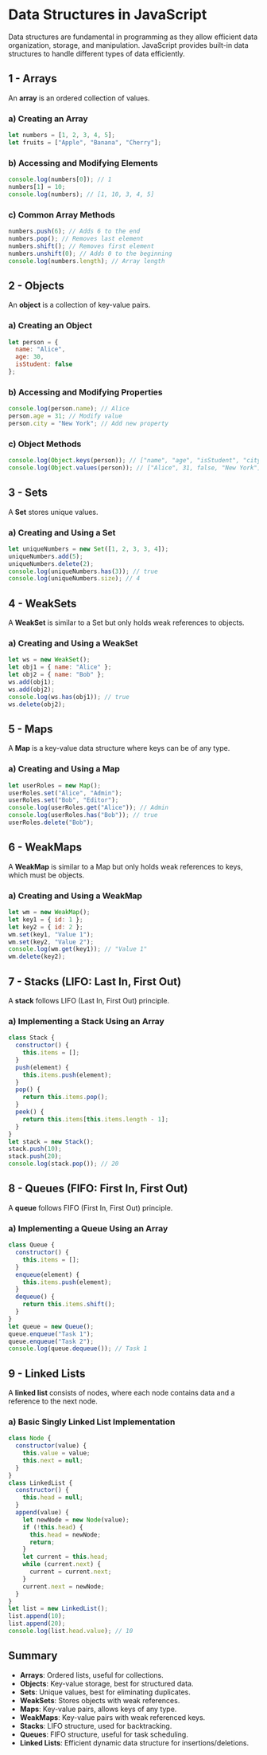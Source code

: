 # Data Structures in JavaScript

Data structures are fundamental in programming as they allow efficient data organization, storage, and manipulation. JavaScript provides built-in data structures to handle different types of data efficiently.

## 1 - Arrays
An **array** is an ordered collection of values.

### a) Creating an Array
```js
let numbers = [1, 2, 3, 4, 5];
let fruits = ["Apple", "Banana", "Cherry"];
```

### b) Accessing and Modifying Elements
```js
console.log(numbers[0]); // 1
numbers[1] = 10;
console.log(numbers); // [1, 10, 3, 4, 5]
```

### c) Common Array Methods
```js
numbers.push(6); // Adds 6 to the end
numbers.pop(); // Removes last element
numbers.shift(); // Removes first element
numbers.unshift(0); // Adds 0 to the beginning
console.log(numbers.length); // Array length
```

## 2 - Objects
An **object** is a collection of key-value pairs.

### a) Creating an Object
```js
let person = {
  name: "Alice",
  age: 30,
  isStudent: false
};
```

### b) Accessing and Modifying Properties
```js
console.log(person.name); // Alice
person.age = 31; // Modify value
person.city = "New York"; // Add new property
```

### c) Object Methods
```js
console.log(Object.keys(person)); // ["name", "age", "isStudent", "city"]
console.log(Object.values(person)); // ["Alice", 31, false, "New York"]
```

## 3 - Sets
A **Set** stores unique values.

### a) Creating and Using a Set
```js
let uniqueNumbers = new Set([1, 2, 3, 3, 4]);
uniqueNumbers.add(5);
uniqueNumbers.delete(2);
console.log(uniqueNumbers.has(3)); // true
console.log(uniqueNumbers.size); // 4
```

## 4 - WeakSets
A **WeakSet** is similar to a Set but only holds weak references to objects.

### a) Creating and Using a WeakSet
```js
let ws = new WeakSet();
let obj1 = { name: "Alice" };
let obj2 = { name: "Bob" };
ws.add(obj1);
ws.add(obj2);
console.log(ws.has(obj1)); // true
ws.delete(obj2);
```

## 5 - Maps
A **Map** is a key-value data structure where keys can be of any type.

### a) Creating and Using a Map
```js
let userRoles = new Map();
userRoles.set("Alice", "Admin");
userRoles.set("Bob", "Editor");
console.log(userRoles.get("Alice")); // Admin
console.log(userRoles.has("Bob")); // true
userRoles.delete("Bob");
```

## 6 - WeakMaps
A **WeakMap** is similar to a Map but only holds weak references to keys, which must be objects.

### a) Creating and Using a WeakMap
```js
let wm = new WeakMap();
let key1 = { id: 1 };
let key2 = { id: 2 };
wm.set(key1, "Value 1");
wm.set(key2, "Value 2");
console.log(wm.get(key1)); // "Value 1"
wm.delete(key2);
```

## 7 - Stacks (LIFO: Last In, First Out)
A **stack** follows LIFO (Last In, First Out) principle.

### a) Implementing a Stack Using an Array
```js
class Stack {
  constructor() {
    this.items = [];
  }
  push(element) {
    this.items.push(element);
  }
  pop() {
    return this.items.pop();
  }
  peek() {
    return this.items[this.items.length - 1];
  }
}
let stack = new Stack();
stack.push(10);
stack.push(20);
console.log(stack.pop()); // 20
```

## 8 - Queues (FIFO: First In, First Out)
A **queue** follows FIFO (First In, First Out) principle.

### a) Implementing a Queue Using an Array
```js
class Queue {
  constructor() {
    this.items = [];
  }
  enqueue(element) {
    this.items.push(element);
  }
  dequeue() {
    return this.items.shift();
  }
}
let queue = new Queue();
queue.enqueue("Task 1");
queue.enqueue("Task 2");
console.log(queue.dequeue()); // Task 1
```

## 9 - Linked Lists
A **linked list** consists of nodes, where each node contains data and a reference to the next node.

### a) Basic Singly Linked List Implementation
```js
class Node {
  constructor(value) {
    this.value = value;
    this.next = null;
  }
}
class LinkedList {
  constructor() {
    this.head = null;
  }
  append(value) {
    let newNode = new Node(value);
    if (!this.head) {
      this.head = newNode;
      return;
    }
    let current = this.head;
    while (current.next) {
      current = current.next;
    }
    current.next = newNode;
  }
}
let list = new LinkedList();
list.append(10);
list.append(20);
console.log(list.head.value); // 10
```

## Summary
- **Arrays**: Ordered lists, useful for collections.
- **Objects**: Key-value storage, best for structured data.
- **Sets**: Unique values, best for eliminating duplicates.
- **WeakSets**: Stores objects with weak references.
- **Maps**: Key-value pairs, allows keys of any type.
- **WeakMaps**: Key-value pairs with weak referenced keys.
- **Stacks**: LIFO structure, used for backtracking.
- **Queues**: FIFO structure, useful for task scheduling.
- **Linked Lists**: Efficient dynamic data structure for insertions/deletions.


